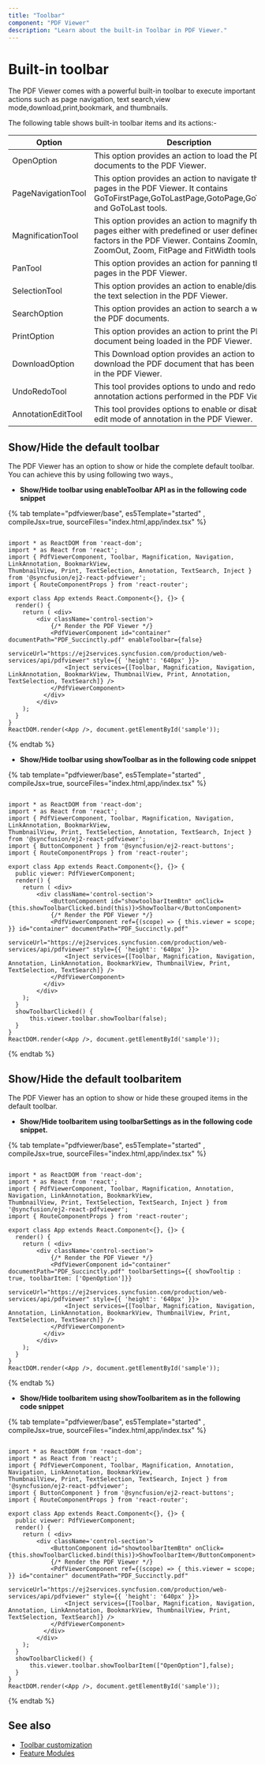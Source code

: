 ```yaml
---
title: "Toolbar"
component: "PDF Viewer"
description: "Learn about the built-in Toolbar in PDF Viewer."
---
```


# Built-in toolbar

The PDF Viewer comes with a powerful built-in toolbar to execute important actions such as page navigation, text search,view mode,download,print,bookmark, and thumbnails.

The following table shows built-in toolbar items and its actions:-

| Option | Description |
|---|---|
| OpenOption | This option provides an action to load the PDF documents to the PDF Viewer.|
| PageNavigationTool | This option provides an action to navigate the pages in the PDF Viewer. It contains GoToFirstPage,GoToLastPage,GotoPage,GoToNext, and GoToLast tools.|
| MagnificationTool |This option provides an action to magnify the pages either with predefined or user defined zoom factors in the PDF Viewer. Contains ZoomIn, ZoomOut, Zoom, FitPage and FitWidth tools|
| PanTool | This option provides an action for panning the pages in the PDF Viewer.|
| SelectionTool | This option provides an action to enable/disable the text selection in the PDF Viewer.|
| SearchOption | This option provides an action to search a word in the PDF documents.|
| PrintOption | This option provides an action to print the PDF document being loaded in the PDF Viewer.|
| DownloadOption |This Download option provides an action to download the PDF document that has been loaded in the PDF Viewer.|
| UndoRedoTool | This tool provides options to undo and redo the annotation actions performed in the PDF Viewer.|
| AnnotationEditTool | This tool provides options to enable or disable the edit mode of annotation in the PDF Viewer.|

## Show/Hide the default toolbar

The PDF Viewer has an option to show or hide the complete default toolbar. You can achieve this by using following two ways.,

* **Show/Hide toolbar using enableToolbar API as in the following code snippet**

{% tab template="pdfviewer/base", es5Template="started" , compileJsx=true, sourceFiles="index.html,app/index.tsx" %}

```tsx

import * as ReactDOM from 'react-dom';
import * as React from 'react';
import { PdfViewerComponent, Toolbar, Magnification, Navigation, LinkAnnotation, BookmarkView,
ThumbnailView, Print, TextSelection, Annotation, TextSearch, Inject } from '@syncfusion/ej2-react-pdfviewer';
import { RouteComponentProps } from 'react-router';

export class App extends React.Component<{}, {}> {
  render() {
    return ( <div>
        <div className='control-section'>
            {/* Render the PDF Viewer */}
            <PdfViewerComponent id="container" documentPath="PDF_Succinctly.pdf" enableToolbar={false}
             serviceUrl="https://ej2services.syncfusion.com/production/web-services/api/pdfviewer" style={{ 'height': '640px' }}>
                <Inject services={[Toolbar, Magnification, Navigation, LinkAnnotation, BookmarkView, ThumbnailView, Print, Annotation, TextSelection, TextSearch]} />
            </PdfViewerComponent>
          </div>
        </div>
    );
  }
}
ReactDOM.render(<App />, document.getElementById('sample'));

```

{% endtab %}

* **Show/Hide toolbar using showToolbar as in the following code snippet**

{% tab template="pdfviewer/base", es5Template="started" , compileJsx=true, sourceFiles="index.html,app/index.tsx" %}

```tsx

import * as ReactDOM from 'react-dom';
import * as React from 'react';
import { PdfViewerComponent, Toolbar, Magnification, Navigation, LinkAnnotation, BookmarkView,
ThumbnailView, Print, TextSelection, Annotation, TextSearch, Inject } from '@syncfusion/ej2-react-pdfviewer';
import { ButtonComponent } from '@syncfusion/ej2-react-buttons';
import { RouteComponentProps } from 'react-router';

export class App extends React.Component<{}, {}> {
  public viewer: PdfViewerComponent;
  render() {
    return ( <div>
        <div className='control-section'>
            <ButtonComponent id="showtoolbarItemBtn" onClick={this.showToolbarClicked.bind(this)}>ShowToolbar</ButtonComponent>
            {/* Render the PDF Viewer */}
            <PdfViewerComponent ref={(scope) => { this.viewer = scope; }} id="container" documentPath="PDF_Succinctly.pdf"
             serviceUrl="https://ej2services.syncfusion.com/production/web-services/api/pdfviewer" style={{ 'height': '640px' }}>
                <Inject services={[Toolbar, Magnification, Navigation, Annotation, LinkAnnotation, BookmarkView, ThumbnailView, Print, TextSelection, TextSearch]} />
            </PdfViewerComponent>
          </div>
        </div>
    );
  }
  showToolbarClicked() {
      this.viewer.toolbar.showToolbar(false);
  }
}
ReactDOM.render(<App />, document.getElementById('sample'));

```

{% endtab %}

## Show/Hide the default toolbaritem

The PDF Viewer has an option to show or hide these grouped items in the default toolbar.

* **Show/Hide toolbaritem using toolbarSettings as in the following code snippet.**

{% tab template="pdfviewer/base", es5Template="started" , compileJsx=true, sourceFiles="index.html,app/index.tsx" %}

```tsx

import * as ReactDOM from 'react-dom';
import * as React from 'react';
import { PdfViewerComponent, Toolbar, Magnification, Annotation, Navigation, LinkAnnotation, BookmarkView,
ThumbnailView, Print, TextSelection, TextSearch, Inject } from '@syncfusion/ej2-react-pdfviewer';
import { RouteComponentProps } from 'react-router';

export class App extends React.Component<{}, {}> {
  render() {
    return ( <div>
        <div className='control-section'>
            {/* Render the PDF Viewer */}
            <PdfViewerComponent id="container" documentPath="PDF_Succinctly.pdf" toolbarSettings={{ showTooltip : true, toolbarItem: ['OpenOption']}}
             serviceUrl="https://ej2services.syncfusion.com/production/web-services/api/pdfviewer" style={{ 'height': '640px' }}>
                <Inject services={[Toolbar, Magnification, Navigation, Annotation, LinkAnnotation, BookmarkView, ThumbnailView, Print, TextSelection, TextSearch]} />
            </PdfViewerComponent>
          </div>
        </div>
    );
  }
}
ReactDOM.render(<App />, document.getElementById('sample'));

```

{% endtab %}

* **Show/Hide toolbaritem using showToolbaritem as in the following code snippet**

{% tab template="pdfviewer/base", es5Template="started" , compileJsx=true, sourceFiles="index.html,app/index.tsx" %}

```tsx

import * as ReactDOM from 'react-dom';
import * as React from 'react';
import { PdfViewerComponent, Toolbar, Magnification, Annotation, Navigation, LinkAnnotation, BookmarkView,
ThumbnailView, Print, TextSelection, TextSearch, Inject } from '@syncfusion/ej2-react-pdfviewer';
import { ButtonComponent } from '@syncfusion/ej2-react-buttons';
import { RouteComponentProps } from 'react-router';

export class App extends React.Component<{}, {}> {
  public viewer: PdfViewerComponent;
  render() {
    return ( <div>
        <div className='control-section'>
            <ButtonComponent id="showtoolbarItemBtn" onClick={this.showToolbarClicked.bind(this)}>ShowToolbarItem</ButtonComponent>
            {/* Render the PDF Viewer */}
            <PdfViewerComponent ref={(scope) => { this.viewer = scope; }} id="container" documentPath="PDF_Succinctly.pdf"
             serviceUrl="https://ej2services.syncfusion.com/production/web-services/api/pdfviewer" style={{ 'height': '640px' }}>
                <Inject services={[Toolbar, Magnification, Navigation, Annotation, LinkAnnotation, BookmarkView, ThumbnailView, Print, TextSelection, TextSearch]} />
            </PdfViewerComponent>
          </div>
        </div>
    );
  }
  showToolbarClicked() {
      this.viewer.toolbar.showToolbarItem(["OpenOption"],false);
  }
}
ReactDOM.render(<App />, document.getElementById('sample'));

```

{% endtab %}

## See also

* [Toolbar customization](./how-to/toolbar-customization)
* [Feature Modules](./feature-module)